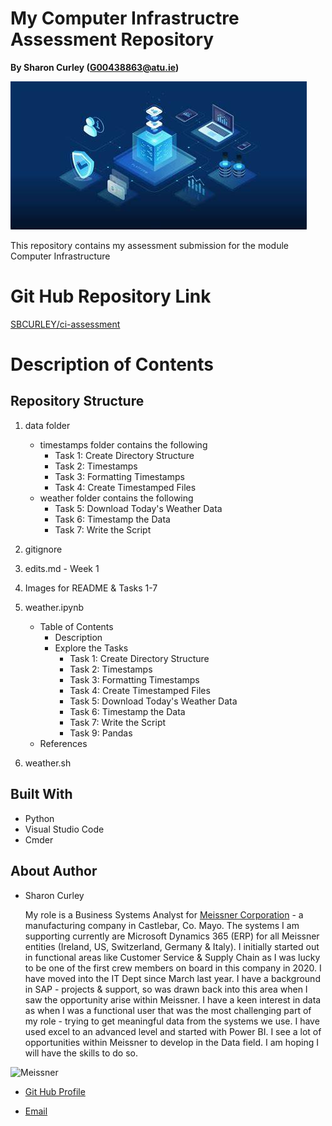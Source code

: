 # My Computer Infrastructre Assessment Repository

**By Sharon Curley (G00438863@atu.ie)**

![Image from Virtual Metric.com](image_readme.png)

This repository contains my assessment submission for the module Computer Infrastructure

# Git Hub Repository Link

[SBCURLEY/ci-assessment](hhttps://github.com/SBCURLEY/ci-assessment)

# Description of Contents
## Repository Structure

1. data folder
    - timestamps folder contains the following
        - Task 1: Create Directory Structure
        -   Task 2: Timestamps
        -   Task 3: Formatting Timestamps
        -   Task 4: Create Timestamped Files
    -  weather folder contains the following
        -   Task 5: Download Today's Weather Data
        -   Task 6: Timestamp the Data
        -   Task 7: Write the Script

2. gitignore

3. edits.md - Week 1

4. Images for README & Tasks 1-7

5. weather.ipynb

    - Table of Contents
        - Description
        - Explore the Tasks 
            -   Task 1: Create Directory Structure
            -   Task 2: Timestamps
            -   Task 3: Formatting Timestamps
            -   Task 4: Create Timestamped Files
            -   Task 5: Download Today's Weather Data
            -   Task 6: Timestamp the Data
            -   Task 7: Write the Script
            -   Task 9: Pandas
    - References


6. weather.sh



## Built With
- Python 
- Visual Studio Code
- Cmder

## About Author
- Sharon Curley
  
    My role is a Business Systems Analyst for [Meissner Corporation](https://www.meissner.com/) - a manufacturing company in Castlebar, Co. Mayo. The systems I am supporting currently are Microsoft Dynamics 365 (ERP) for all Meissner entities (Ireland, US, Switzerland, Germany & Italy). I initially started out in functional areas like Customer Service & Supply Chain as I was lucky to be one of the first crew members on board in this company in 2020. I have moved into the IT Dept since March last year. I have a background in SAP - projects & support, so was drawn back into this area when I saw the opportunity arise within Meissner. I have a keen interest in data as when I was a functional user that was the most challenging part of my role - trying to get meaningful data from the systems we use. I have used excel to an advanced level and started with Power BI. I see a lot of opportunities within Meissner to develop in the Data field. I am hoping I will have the skills to do so.

![Meissner](https://www.meissner.com/wp-content/uploads/castlebar-brief-pdf-image.jpg)

- [Git Hub Profile](https://github.com/SBCURLEY "Sharon Curley")

- [Email](mailto:G00438863@atu.ie?subject=Hi "Hi!")
